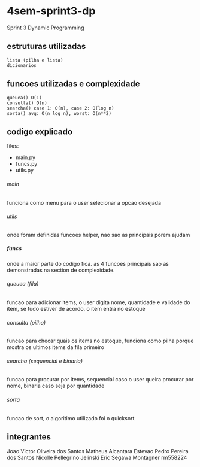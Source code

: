 # 4sem-sprint3-dp
Sprint 3 Dynamic Programming

## estruturas utilizadas
    lista (pilha e lista)
    dicionarios

## funcoes utilizadas e complexidade
    queuea() O(1)
    consulta() O(n)
    searcha() case 1: O(n), case 2: O(log n)
    sorta() avg: O(n log n), worst: O(n**2)

## codigo explicado
files:
- main.py
- funcs.py
- utils.py

###### main
funciona como menu para o user selecionar a opcao desejada

###### utils
onde foram definidas funcoes helper, nao sao as principais porem ajudam

##### funcs
onde a maior parte do codigo fica. as 4 funcoes principais sao as demonstradas na section de complexidade.

###### queuea (fila)
funcao para adicionar items, o user digita nome, quantidade e validade do item, se tudo estiver de acordo, o item entra no estoque

###### consulta (pilha)
funcao para checar quais os items no estoque, funciona como pilha porque mostra os ultimos items da fila primeiro

###### searcha (sequencial e binaria)
funcao para procurar por items, sequencial caso o user queira procurar por nome, binaria caso seja por quantidade

###### sorta
funcao de sort, o algoritimo utilizado foi o quicksort

## integrantes
Joao Victor Oliveira dos Santos
Matheus Alcantara Estevao
Pedro Pereira dos Santos
Nicolle Pellegrino Jelinski
Eric Segawa Montagner rm558224
